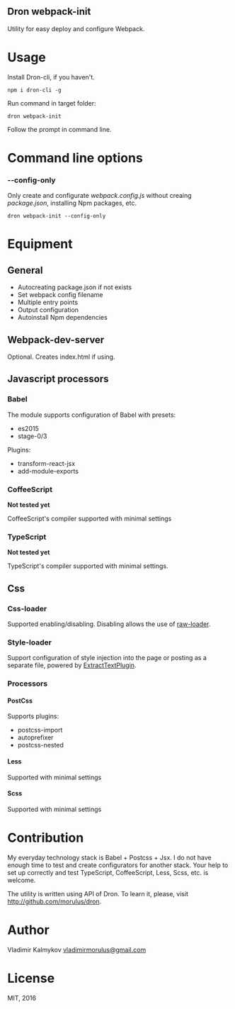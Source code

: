 Dron webpack-init
--
Utility for easy deploy and configure Webpack.

# Usage

Install Dron-cli, if you haven't.
```terminal
npm i dron-cli -g
```

Run command in target folder:
```terminal
dron webpack-init
```

Follow the prompt in command line.

# Command line options

### __--config-only__
Only create and configurate _webpack.config.js_ without creaing _package.json_, installing Npm packages, etc.   
```shell
dron webpack-init --config-only
```

# Equipment

## General
- Autocreating package.json if not exists
- Set webpack config filename
- Multiple entry points
- Output configuration
- Autoinstall Npm dependencies

## Webpack-dev-server

Optional. Creates index.html if using.

## Javascript processors

### Babel
The module supports configuration of Babel with presets:
- es2015
- stage-0/3

Plugins:
- transform-react-jsx
- add-module-exports

### CoffeeScript
__Not tested yet__

CoffeeScript's compiler supported with minimal settings

### TypeScript
__Not tested yet__

TypeScript's compiler supported with minimal settings.   


## Css

### Css-loader

Supported enabling/disabling. Disabling allows the use of [raw-loader](https://github.com/webpack/raw-loader).

### Style-loader

Support configuration of style injection into the page or posting as a separate file, powered by [ExtractTextPlugin](https://github.com/webpack/extract-text-webpack-plugin).

### Processors

#### PostCss

Supports plugins:
- postcss-import
- autoprefixer
- postcss-nested

#### Less

Supported with minimal settings

#### Scss

Supported with minimal settings

# Contribution

My everyday technology stack is Babel + Postcss + Jsx. I do not have enough time to test and create configurators for another stack. Your help to set up correctly and test TypeScript, CoffeeScript, Less, Scss, etc. is welcome.

The utility is written using API of Dron. To learn it, please, visit <http://github.com/morulus/dron>.

# Author

Vladimir Kalmykov <vladimirmorulus@gmail.com>

# License

MIT, 2016
